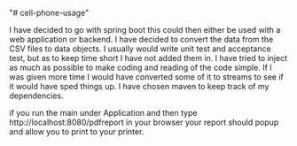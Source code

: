 "# cell-phone-usage"

I have decided to go with spring boot this could then either be used with a web application
or backend. I have decided to convert the data from the CSV files to data objects. I usually would write unit test and acceptance test, but as to keep time short I have not added them in. I have tried to inject as much as possible to make coding and reading of the code simple. If I was given more time I would have converted some of it to streams to see if it would have sped things up. I have chosen maven to keep track of my dependencies.

if you run the main under Application and then type http://localhost:8080/pdfreport in your
browser your report should popup and allow you to print to your printer.

